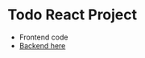 # Todo React Project

* Frontend code 
* [Backend here](https://github.com/LakeishaMcCree/My-Todo-backend)

